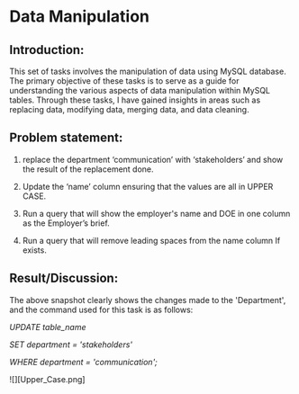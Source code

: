 # Data Manipulation


## Introduction:
This set of tasks involves the manipulation of data using MySQL database. The primary objective of these tasks is to serve as a guide for understanding the various aspects of data manipulation within MySQL tables. Through these tasks, I have gained insights in areas such as replacing data, modifying data, merging data, and data cleaning.

## Problem statement:
1. replace the department ‘communication’ with ‘stakeholders’ and show the result of the replacement done.

2. Update the ‘name’ column ensuring that the values are all in UPPER CASE.

3. Run a query that will show the employer's name and DOE in one column as the Employer’s brief.

4. Run a query that will remove leading spaces from the name column If exists.

## Result/Discussion:

The above snapshot clearly shows the changes made to the 'Department', and the command used for this task is as follows:

_UPDATE table_name_

_SET department = 'stakeholders'_

_WHERE department = 'communication';_


![][Upper_Case.png]
